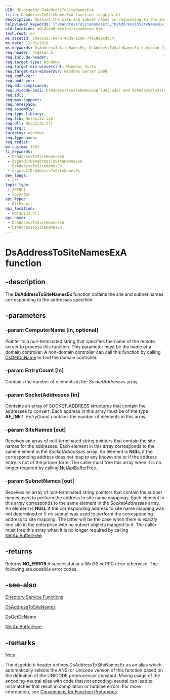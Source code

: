 ```yaml
---
UID: NF:dsgetdc.DsAddressToSiteNamesExA
title: DsAddressToSiteNamesExA function (dsgetdc.h)
description: Obtains the site and subnet names corresponding to the addresses specified.
helpviewer_keywords: ["DsAddressToSiteNamesEx","DsAddressToSiteNamesEx function [Active Directory]","DsAddressToSiteNamesExA","DsAddressToSiteNamesExW","ad.dsaddresstositenamesex","dsgetdc/DsAddressToSiteNamesEx","dsgetdc/DsAddressToSiteNamesExA","dsgetdc/DsAddressToSiteNamesExW"]
old-location: ad\dsaddresstositenamesex.htm
tech.root: ad
ms.assetid: 60ac6195-6e43-46da-a1e6-74ec989cd0c4
ms.date: 12/05/2018
ms.keywords: DsAddressToSiteNamesEx, DsAddressToSiteNamesEx function [Active Directory], DsAddressToSiteNamesExA, DsAddressToSiteNamesExW, ad.dsaddresstositenamesex, dsgetdc/DsAddressToSiteNamesEx, dsgetdc/DsAddressToSiteNamesExA, dsgetdc/DsAddressToSiteNamesExW
req.header: dsgetdc.h
req.include-header: 
req.target-type: Windows
req.target-min-winverclnt: Windows Vista
req.target-min-winversvr: Windows Server 2008
req.kmdf-ver: 
req.umdf-ver: 
req.ddi-compliance: 
req.unicode-ansi: DsAddressToSiteNamesExW (Unicode) and DsAddressToSiteNamesExA (ANSI)
req.idl: 
req.max-support: 
req.namespace: 
req.assembly: 
req.type-library: 
req.lib: Netapi32.lib
req.dll: Netapi32.dll
req.irql: 
targetos: Windows
req.typenames: 
req.redist: 
ms.custom: 19H1
f1_keywords:
 - DsAddressToSiteNamesExA
 - dsgetdc/DsAddressToSiteNamesExA
 - DsAddressToSiteNamesEx
 - dsgetdc/DsAddressToSiteNamesEx
dev_langs:
 - c++
topic_type:
 - APIRef
 - kbSyntax
api_type:
 - DllExport
api_location:
 - Netapi32.dll
api_name:
 - DsAddressToSiteNamesExA
 - DsAddressToSiteNamesEx
---
```


# DsAddressToSiteNamesExA function


## -description

The <b>DsAddressToSiteNamesEx</b> function obtains  the site and subnet names corresponding to the addresses specified.

## -parameters

### -param ComputerName [in, optional]

Pointer to a null-terminated string that specifies the name of the remote server to process this function. This parameter must be the name of a domain controller. A non-domain controller can call this function by calling 
<a href="/windows/desktop/api/dsgetdc/nf-dsgetdc-dsgetdcnamea">DsGetDcName</a> to find the domain controller.

### -param EntryCount [in]

Contains the number of elements in the <i>SocketAddresses</i> array.

### -param SocketAddresses [in]

Contains an array of <a href="/windows/desktop/api/ws2def/ns-ws2def-socket_address">SOCKET_ADDRESS</a> structures that contain the addresses to convert. Each address in this array must be of the type <b>AF_INET</b>. <i>EntryCount</i> contains the number of elements in this array.

### -param SiteNames [out]

Receives an array of null-terminated string pointers that contain the site names for the addresses. Each element in this array corresponds to the same element in the <i>SocketAddresses</i> array. An element is <b>NULL</b> if the corresponding address does not map to any known site or if the address entry is not of the proper form. The caller must free this array when it is no longer required by calling <a href="/windows/desktop/api/lmapibuf/nf-lmapibuf-netapibufferfree">NetApiBufferFree</a>.

### -param SubnetNames [out]

Receives an array of null-terminated string pointers that contain the subnet names used to perform the address to site name mappings. Each element in this array corresponds to the same element in the <i>SocketAddresses</i> array. An element is <b>NULL</b> if the corresponding address to site name mapping was not determined or if no subnet was used to perform the
        corresponding address to site mapping. The latter will be the case when there is exactly
        one site in the enterprise with no subnet objects mapped to it. The caller must free this array when it is no longer required by calling <a href="/windows/desktop/api/lmapibuf/nf-lmapibuf-netapibufferfree">NetApiBufferFree</a>.

## -returns

Returns <b>NO_ERROR</b> if successful or a Win32 or RPC error otherwise. The following are possible error codes.

## -see-also

<a href="/windows/desktop/AD/directory-service-functions">Directory Service Functions</a>



<a href="/windows/desktop/api/dsgetdc/nf-dsgetdc-dsaddresstositenamesa">DsAddressToSiteNames</a>



<a href="/windows/desktop/api/dsgetdc/nf-dsgetdc-dsgetdcnamea">DsGetDcName</a>



<a href="/windows/desktop/api/lmapibuf/nf-lmapibuf-netapibufferfree">NetApiBufferFree</a>

## -remarks

> [!NOTE]
> The dsgetdc.h header defines DsAddressToSiteNamesEx as an alias which automatically selects the ANSI or Unicode version of this function based on the definition of the UNICODE preprocessor constant. Mixing usage of the encoding-neutral alias with code that not encoding-neutral can lead to mismatches that result in compilation or runtime errors. For more information, see [Conventions for Function Prototypes](/windows/win32/intl/conventions-for-function-prototypes).

